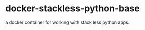 docker-stackless-python-base
============================

a docker container for working with stack less python apps.
